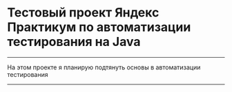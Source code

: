 # Тестовый проект Яндекс Практикум по автоматизации тестирования на Java
---  

На этом проекте я планирую подтянуть основы в автоматизации тестирования  

---